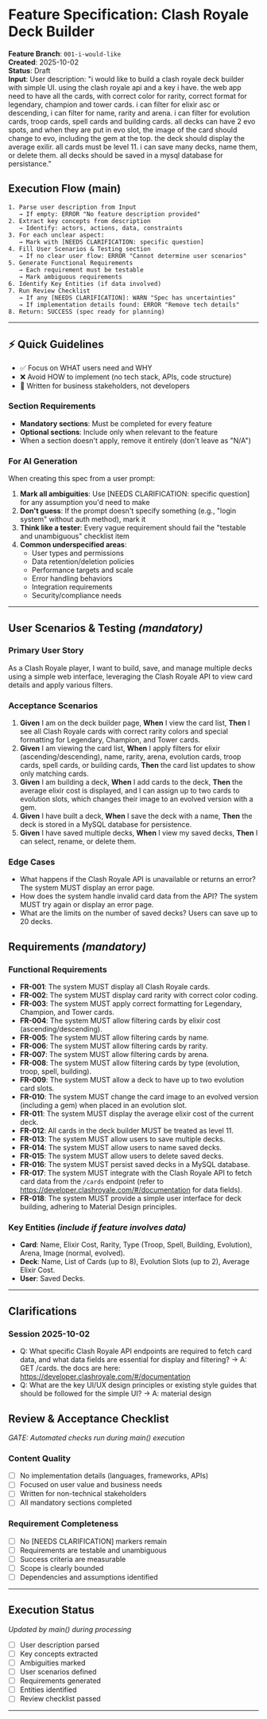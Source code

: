 # Feature Specification: Clash Royale Deck Builder

**Feature Branch**: `001-i-would-like`  
**Created**: 2025-10-02  
**Status**: Draft  
**Input**: User description: "i would like to build a clash royale deck builder with simple UI. using the clash royale api and a key i have. the web app need to have all the cards, with correct color for rarity, correct format for legendary, champion and tower cards. i can filter for elixir asc or descending, i can filter for name, rarity and arena. i can filter for evolution cards, troop cards, spell cards and building cards. all decks can have 2 evo spots, and when they are put in evo slot, the image of the card should change to evo, including the gem at the top. the deck should display the average exilir. all cards must be level 11. i can save many decks, name them, or delete them. all decks should be saved in a mysql database for persistance."

## Execution Flow (main)
```
1. Parse user description from Input
   → If empty: ERROR "No feature description provided"
2. Extract key concepts from description
   → Identify: actors, actions, data, constraints
3. For each unclear aspect:
   → Mark with [NEEDS CLARIFICATION: specific question]
4. Fill User Scenarios & Testing section
   → If no clear user flow: ERROR "Cannot determine user scenarios"
5. Generate Functional Requirements
   → Each requirement must be testable
   → Mark ambiguous requirements
6. Identify Key Entities (if data involved)
7. Run Review Checklist
   → If any [NEEDS CLARIFICATION]: WARN "Spec has uncertainties"
   → If implementation details found: ERROR "Remove tech details"
8. Return: SUCCESS (spec ready for planning)
```

---

## ⚡ Quick Guidelines
- ✅ Focus on WHAT users need and WHY
- ❌ Avoid HOW to implement (no tech stack, APIs, code structure)
- 👥 Written for business stakeholders, not developers

### Section Requirements
- **Mandatory sections**: Must be completed for every feature
- **Optional sections**: Include only when relevant to the feature
- When a section doesn't apply, remove it entirely (don't leave as "N/A")

### For AI Generation
When creating this spec from a user prompt:
1. **Mark all ambiguities**: Use [NEEDS CLARIFICATION: specific question] for any assumption you'd need to make
2. **Don't guess**: If the prompt doesn't specify something (e.g., "login system" without auth method), mark it
3. **Think like a tester**: Every vague requirement should fail the "testable and unambiguous" checklist item
4. **Common underspecified areas**:
   - User types and permissions
   - Data retention/deletion policies  
   - Performance targets and scale
   - Error handling behaviors
   - Integration requirements
   - Security/compliance needs

---

## User Scenarios & Testing *(mandatory)*

### Primary User Story
As a Clash Royale player, I want to build, save, and manage multiple decks using a simple web interface, leveraging the Clash Royale API to view card details and apply various filters.

### Acceptance Scenarios
1. **Given** I am on the deck builder page, **When** I view the card list, **Then** I see all Clash Royale cards with correct rarity colors and special formatting for Legendary, Champion, and Tower cards.
2. **Given** I am viewing the card list, **When** I apply filters for elixir (ascending/descending), name, rarity, arena, evolution cards, troop cards, spell cards, or building cards, **Then** the card list updates to show only matching cards.
3. **Given** I am building a deck, **When** I add cards to the deck, **Then** the average elixir cost is displayed, and I can assign up to two cards to evolution slots, which changes their image to an evolved version with a gem.
4. **Given** I have built a deck, **When** I save the deck with a name, **Then** the deck is stored in a MySQL database for persistence.
5. **Given** I have saved multiple decks, **When** I view my saved decks, **Then** I can select, rename, or delete them.

### Edge Cases
- What happens if the Clash Royale API is unavailable or returns an error? The system MUST display an error page.
- How does the system handle invalid card data from the API? The system MUST try again or display an error page.
- What are the limits on the number of saved decks? Users can save up to 20 decks.

## Requirements *(mandatory)*

### Functional Requirements
- **FR-001**: The system MUST display all Clash Royale cards.
- **FR-002**: The system MUST display card rarity with correct color coding.
- **FR-003**: The system MUST apply correct formatting for Legendary, Champion, and Tower cards.
- **FR-004**: The system MUST allow filtering cards by elixir cost (ascending/descending).
- **FR-005**: The system MUST allow filtering cards by name.
- **FR-006**: The system MUST allow filtering cards by rarity.
- **FR-007**: The system MUST allow filtering cards by arena.
- **FR-008**: The system MUST allow filtering cards by type (evolution, troop, spell, building).
- **FR-009**: The system MUST allow a deck to have up to two evolution card slots.
- **FR-010**: The system MUST change the card image to an evolved version (including a gem) when placed in an evolution slot.
- **FR-011**: The system MUST display the average elixir cost of the current deck.
- **FR-012**: All cards in the deck builder MUST be treated as level 11.
- **FR-013**: The system MUST allow users to save multiple decks.
- **FR-014**: The system MUST allow users to name saved decks.
- **FR-015**: The system MUST allow users to delete saved decks.
- **FR-016**: The system MUST persist saved decks in a MySQL database.
- **FR-017**: The system MUST integrate with the Clash Royale API to fetch card data from the `/cards` endpoint (refer to https://developer.clashroyale.com/#/documentation for data fields).
- **FR-018**: The system MUST provide a simple user interface for deck building, adhering to Material Design principles.

### Key Entities *(include if feature involves data)*
- **Card**: Name, Elixir Cost, Rarity, Type (Troop, Spell, Building, Evolution), Arena, Image (normal, evolved).
- **Deck**: Name, List of Cards (up to 8), Evolution Slots (up to 2), Average Elixir Cost.
- **User**: Saved Decks.

---

## Clarifications
### Session 2025-10-02
- Q: What specific Clash Royale API endpoints are required to fetch card data, and what data fields are essential for display and filtering? → A: GET /cards. the docs are here: https://developer.clashroyale.com/#/documentation
- Q: What are the key UI/UX design principles or existing style guides that should be followed for the simple UI? → A: material design

## Review & Acceptance Checklist
*GATE: Automated checks run during main() execution*

### Content Quality
- [ ] No implementation details (languages, frameworks, APIs)
- [ ] Focused on user value and business needs
- [ ] Written for non-technical stakeholders
- [ ] All mandatory sections completed

### Requirement Completeness
- [ ] No [NEEDS CLARIFICATION] markers remain
- [ ] Requirements are testable and unambiguous  
- [ ] Success criteria are measurable
- [ ] Scope is clearly bounded
- [ ] Dependencies and assumptions identified

---

## Execution Status
*Updated by main() during processing*

- [ ] User description parsed
- [ ] Key concepts extracted
- [ ] Ambiguities marked
- [ ] User scenarios defined
- [ ] Requirements generated
- [ ] Entities identified
- [ ] Review checklist passed

---